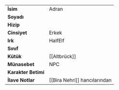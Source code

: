 |  |  |  
|---|---|  
| **İsim** | Adran|  
| **Soyadı** | |  
| **Hizip** | |  
| **Cinsiyet** | Erkek|  
| **Irk** | HalfElf|  
| **Sınıf** | |  
| **Kütük** | [[Altbrück]]|  
| **Münasebet** | NPC|  
| **Karakter Betimi** | |  
| **İlave Notlar** | [[Bira Nehri]] hancılarından|  
